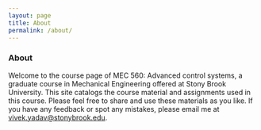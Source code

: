 ```yaml
---
layout: page
title: About
permalink: /about/
---
```


### About 
 Welcome to the course page of MEC 560: Advanced control systems, a graduate course in Mechanical Engineering offered at Stony Brook University. This site catalogs the course material and assignments used in this course. Please feel free to share and use these materials as you like. If you have any feedback or spot any mistakes, please email me at vivek.yadav@stonybrook.edu.



